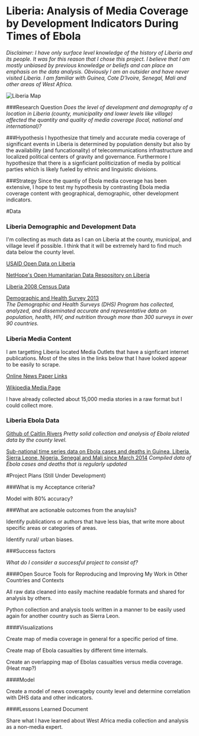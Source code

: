 # Liberia: Analysis of Media Coverage by Development Indicators During Times of Ebola
_Disclaimer: I have only surface level knowledge of the history of Liberia and its people. It was for this reason that I chose this project. I believe that I am mostly unbiased by previous knowledge or beliefs and can place an emphasis on the data analysis. Obviously I am an outsider and have never visited Liberia. I am familiar with Guinea, Cote D'Ivoire, Senegal, Mali and other areas of West Africa._



![Liberia Map](http://upload.wikimedia.org/wikipedia/commons/thumb/e/ed/Topographic_map_of_Liberia-en.svg/650px-Topographic_map_of_Liberia-en.svg.png)


###Research Question 
_Does the level of development and demography of a location in Liberia (county, municipality and lower levels like village) affected the quantity and quality of media coverage (local, national and international)?_

###Hypothesis
I hypothesize that timely and accurate media coverage of significant events in Liberia is determined by population density but also by the availability (and funcationality) of telecommunications infrastructure and localized political centers of gravity and governance. Furthermore I hypothesize that there is a signficiant politicization of media by political parties which is likely fueled by ethnic and linguistic divisions. 


###Strategy 
Since the quantiy of Ebola media coverage has been extensive, I hope to test my hypothesis by contrasting Ebola media coverage content with geographical, demographic, other development indicators.

#Data

### Liberia Demographic and Development Data
I'm collecting as much data as I can on Liberia at the county, municipal, and village level if possible. I think that it will be extremely hard to find much data below the county level. 

[USAID Open Data on Liberia](http://results.usaid.gov/liberia#fy2013)

[NetHope's Open Humanitarian Data Respository on Liberia](http://ohdr.nethope.opendata.arcgis.com/datasets?q=Liberia)

[Liberia 2008 Census Data](http://www.lisgis.net/page_info.php?7d5f44532cbfc489b8db9e12e44eb820=MzQy) 

[Demographic and Health Survey 2013](http://dhsprogram.com/data/dataset/Liberia_Standard-DHS_2013.cfm)<br>
_The Demographic and Health Surveys (DHS) Program has collected, analyzed, and disseminated accurate and representative data on population, health, HIV, and nutrition through more than 300 surveys in over 90 countries._


### Liberia Media Content 

I am targetting Liberia located Media Outlets that have a signficant internet publications. Most of the sites in the links below that I have looked appear to be easily to scrape. 

[Online News Paper Links](http://www.abyznewslinks.com/liber.htm)

[Wikipedia Media Page](http://en.wikipedia.org/wiki/Category:Newspapers_published_in_Liberia)

I have already collected about 15,000 media stories in a raw format but I could collect more.


### Liberia Ebola Data

[Github of Caitlin Rivers](https://github.com/cmrivers/ebola/tree/master/liberia_data)
_Pretty solid collection and analysis of Ebola related data by the county level._

[Sub-national time series data on Ebola cases and deaths in Guinea, Liberia, Sierra Leone, Nigeria, Senegal and Mali since March 2014](https://data.hdx.rwlabs.org/dataset/rowca-ebola-cases)
_Compiled data of Ebola cases and deaths that is regularly updated_


#Project Plans (Still Under Development)

###What is my Acceptance criteria?

Model with 80% accuracy?


###What are actionable outcomes from the anaylsis?

Identify publications or authors that have less bias, that write more about specific areas or categories of areas.

Identify rural/ urban biases.

###Success factors

*What do I consider a successful project to consist of?*

####Open Source Tools for Reproducing and Improving My Work in Other Countries and Contexts

All raw data cleaned into easily machine readable formats and shared for analysis by others.

Python collection and analysis tools written in a manner to be easily used again for another country such as Sierra Leon.

####Visualizations

Create map of media coverage in general for a specific period of time.

Create map of Ebola casualties by different time internals.

Create an overlapping map of Ebolas casualties versus media coverage. (Heat map?)

####Model

Create a model of news coverageby county level and determine correlation with DHS data and other indicators.




####Lessons Learned Document

Share what I have learned about West Africa media collection and analysis as a non-media expert. 

